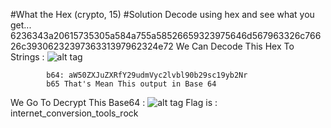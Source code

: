 #What the Hex (crypto, 15) 
#Solution
            Decode using hex and see what you get...
            6236343a20615735305a584a755a58526659323975646d567963326c76626c3930623239736331397962324e72 
We Can Decode This Hex To Strings :
![alt tag](https://github.com/MrMugiwara/WriteupsCTF/blob/master/AngstromCTF2016/What-the-Hex/h2s.png)

            b64: aW50ZXJuZXRfY29udmVyc2lvbl90b29sc19yb2Nr
            b65 That's Mean This output in Base 64
We Go To Decrypt This Base64 :
![alt tag](https://github.com/MrMugiwara/WriteupsCTF/blob/master/AngstromCTF2016/What-the-Hex/b2f.png)
            Flag is : internet_conversion_tools_rock
            
